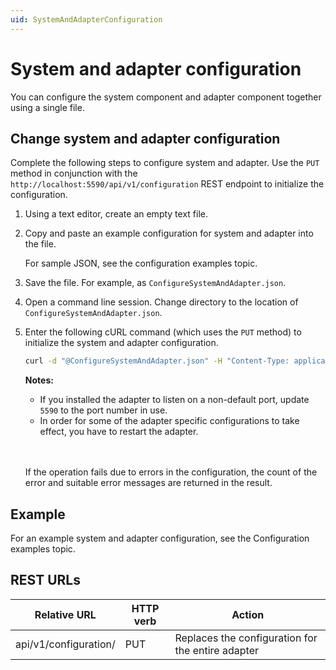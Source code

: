 ```yaml
---
uid: SystemAndAdapterConfiguration
---
```


# System and adapter configuration

You can configure the system component and adapter component together using a single file.

## Change system and adapter configuration

Complete the following steps to configure system and adapter. Use the `PUT` method in conjunction with the `http://localhost:5590/api/v1/configuration` REST endpoint to initialize the configuration.

1. Using a text editor, create an empty text file.

2. Copy and paste an example configuration for system and adapter into the file.

    For sample JSON, see the configuration examples topic.

4. Save the file. For example, as `ConfigureSystemAndAdapter.json`.

5. Open a command line session. Change directory to the location of `ConfigureSystemAndAdapter.json`.

6. Enter the following cURL command (which uses the `PUT` method) to initialize the system and adapter configuration.

    ```bash
    curl -d "@ConfigureSystemAndAdapter.json" -H "Content-Type: application/json" -X PUT "http://localhost:5590/api/v1/configuration"
    ```

    **Notes:**
  
    * If you installed the adapter to listen on a non-default port, update `5590` to the port number in use.
    * In order for some of the adapter specific configurations to take effect, you have to restart the adapter.
    <br/>
    <br/>

    If the operation fails due to errors in the configuration, the count of the error and suitable error messages are returned in the result.

## Example

For an example system and adapter configuration, see the Configuration examples topic.

## REST URLs

| Relative URL          | HTTP verb | Action                                            |
| --------------------- | --------- | ------------------------------------------------- |
| api/v1/configuration/ | PUT       | Replaces the configuration for the entire adapter |
